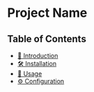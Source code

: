 # Project Name

## Table of Contents  
- [🚀 Introduction](INTRODUCTION.md)  
- [🛠 Installation](INSTALLATION.md)  
- [📌 Usage](USAGE.md)  
- [⚙️ Configuration](CONFIGURATION.md)  
